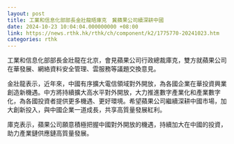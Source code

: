 ```yaml
---
layout: post
title: 工業和信息化部部長金壯龍晤庫克　冀蘋果公司續深耕中國
date: 2024-10-23 10:04:04.000000000 +08:00
link: https://news.rthk.hk/rthk/ch/component/k2/1775770-20241023.htm
categories: rthk
---
```


工業和信息化部部長金壯龍在北京，會見蘋果公司行政總裁庫克，雙方就蘋果公司在華發展、網絡資料安全管理、雲服務等議題交換意見。

金壯龍表示，近年來，中國有序擴大電信領域對外開放，為各國企業在華投資興業創造新機遇。中方將持續擴大高水平對外開放，大力推進數字產業化和產業數字化，為各國投資者提供更多機遇、更好環境。希望蘋果公司繼續深耕中國市場，加大創新投入，與中國企業一道成長，共享高質量發展紅利。

庫克表示，蘋果公司願意積極把握中國對外開放的機遇，持續加大在中國的投資，助力產業鏈供應鏈高質量發展。
